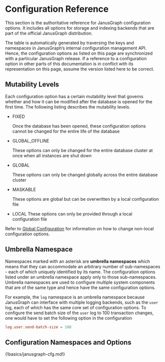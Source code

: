 Configuration Reference
=======================

This section is the authoritative reference for JanusGraph configuration
options. It includes all options for storage and indexing backends that
are part of the official JanusGraph distribution.

The table is automatically generated by traversing the keys and
namespaces in JanusGraph’s internal configuration management API. Hence,
the configuration options as listed on this page are synchronized with a
particular JanusGraph release. If a reference to a configuration option
in other parts of this documentation is in conflict with its
representation on this page, assume the version listed here to be
correct.

Mutability Levels
-----------------

Each configuration option has a certain mutability level that governs
whether and how it can be modified after the database is opened for the
first time. The following listing describes the mutability levels.

* FIXED

    Once the database has been opened, these configuration options cannot be changed for the entire life of the database

* GLOBAL\_OFFLINE

    These options can only be changed for the entire database cluster at once when all instances are shut down

* GLOBAL

    These options can only be changed globally across the entire database cluster

* MASKABLE

    These options are global but can be overwritten by a local configuration file

* LOCAL
    These options can only be provided through a local configuration file

Refer to [Global Configuration](#configuration-global) for information
on how to change non-local configuration options.

Umbrella Namespace
------------------

Namespaces marked with an asterisk are **umbrella namespaces** which
means that they can accommodate an arbitrary number of sub-namespaces -
each of which uniquely identified by its name. The configuration options
listed under an umbrella namespace apply only to those sub-namespaces.
Umbrella namespaces are used to configure multiple system components
that are of the same type and hence have the same configuration options.

For example, the `log` namespace is an umbrella namespace because
JanusGraph can interface with multiple logging backends, such as the
`user` log, each of which has the same core set of configuration
options. To configure the send batch size of the `user` log to 100
transaction changes, one would have to set the following option in the
configuration
```conf
log.user.send-batch-size = 100
```

Configuration Namespaces and Options
------------------------------------
{!basics/janusgraph-cfg.md!}